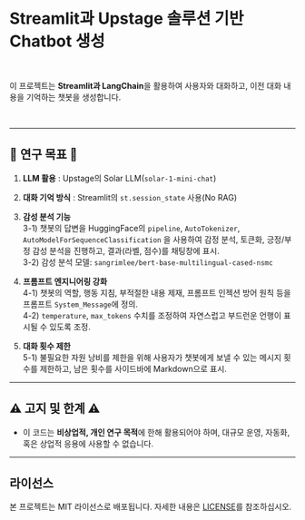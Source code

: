 
# Streamlit과 Upstage 솔루션 기반 Chatbot 생성

<br>

이 프로젝트는 **Streamlit과 LangChain**을 활용하여 사용자와 대화하고, 이전 대화 내용을 기억하는 챗봇을 생성합니다.  
   
<br>

---

## 🎯 연구 목표 🎯

1. **LLM 활용** : Upstage의 Solar LLM(`solar-1-mini-chat`)

2. **대화 기억 방식** : Streamlit의 `st.session_state` 사용(No RAG)

3. **감성 분석 기능**  
  3-1) 챗봇의 답변을 HuggingFace의 `pipeline`, `AutoTokenizer`, `AutoModelForSequenceClassification` 을 사용하여 감정 분석, 토큰화, 긍정/부정 감성 분석을 진행하고, 결과(라벨, 점수)를 채팅창에 표시.  
  3-2) 감성 분석 모델: `sangrimlee/bert-base-multilingual-cased-nsmc`  

4. **프롬프트 엔지니어링 강화**  
  4-1) 챗봇의 역할, 행동 지침, 부적절한 내용 제재, 프롬프트 인젝션 방어 원칙 등을 프롬프트 `System_Message`에 정의.  
  4-2) `temperature`, `max_tokens` 수치를 조정하여 자연스럽고 부드런운 언행이 표시될 수 있도록 조정.  

5. **대화 횟수 제한**  
  5-1) 불필요한 자원 낭비를 제한을 위해 사용자가 챗봇에게 보낼 수 있는 메시지 횟수를 제한하고, 남은 횟수를 사이드바에 Markdown으로 표시.
  
---

## ⚠️ 고지 및 한계 ⚠️

- 이 코드는 **비상업적, 개인 연구 목적**에 한해 활용되어야 하며, 대규모 운영, 자동화, 혹은 상업적 응용에 사용할 수 없습니다.

---

## 라이선스

본 프로젝트는 MIT 라이선스로 배포됩니다. 자세한 내용은 [LICENSE](./LICENSE)를 참조하십시오.
